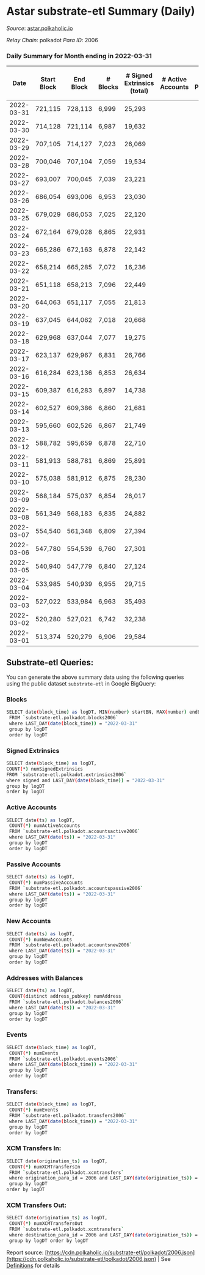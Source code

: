 # Astar substrate-etl Summary (Daily)

_Source_: [astar.polkaholic.io](https://astar.polkaholic.io)

*Relay Chain*: polkadot
*Para ID*: 2006



### Daily Summary for Month ending in 2022-03-31


| Date | Start Block | End Block | # Blocks | # Signed Extrinsics (total) | # Active Accounts | # Passive | # New | # Addresses with Balances | # Events | # Transfers | # XCM Transfers In | # XCM Transfers Out | Issues | 
| ---- | ----------- | --------- | -------- | --------------------------- | ----------------- | --------- | ----- | ------------------------- | -------- | ----------- | ------------------ | ------------------- | ------ |
| 2022-03-31 | 721,115 | 728,113 | 6,999 | 25,293 |  |  |  | 109,624 | 1,421,427 | 29,144 ($35,069,995.79) |   |   |  |
| 2022-03-30 | 714,128 | 721,114 | 6,987 | 19,632 |  |  |  |  | 1,400,354 | 24,380 ($15,752,938.18) |   |   |  |
| 2022-03-29 | 707,105 | 714,127 | 7,023 | 26,069 |  |  |  |  | 1,183,238 | 32,952 ($54,793,096.49) |   |   |  |
| 2022-03-28 | 700,046 | 707,104 | 7,059 | 19,534 |  |  |  |  | 808,170 | 23,789 ($13,418,830.37) |   |   |  |
| 2022-03-27 | 693,007 | 700,045 | 7,039 | 23,221 |  |  |  |  | 241,441 | 22,498 ($4,545,532.48) |   |   |  |
| 2022-03-26 | 686,054 | 693,006 | 6,953 | 23,030 |  |  |  |  | 242,447 | 21,021 ($3,939,620.62) |   |   |  |
| 2022-03-25 | 679,029 | 686,053 | 7,025 | 22,120 |  |  |  |  | 246,385 | 21,389 ($4,165,095.85) |   |   |  |
| 2022-03-24 | 672,164 | 679,028 | 6,865 | 22,931 |  |  |  |  | 260,365 | 21,181 ($13,971,599.07) |   |   |  |
| 2022-03-23 | 665,286 | 672,163 | 6,878 | 22,142 |  |  |  |  | 235,337 | 19,951 ($4,851,420.65) |   |   |  |
| 2022-03-22 | 658,214 | 665,285 | 7,072 | 16,236 |  |  |  |  | 212,744 | 17,372 ($8,897,405.52) |   |   |  |
| 2022-03-21 | 651,118 | 658,213 | 7,096 | 22,449 |  |  |  |  | 240,810 | 21,753 ($9,465,787.22) |   |   |  |
| 2022-03-20 | 644,063 | 651,117 | 7,055 | 21,813 |  |  |  |  | 261,892 | 21,387 ($4,076,157.88) |   |   |  |
| 2022-03-19 | 637,045 | 644,062 | 7,018 | 20,668 |  |  |  |  | 233,175 | 21,271 ($4,614,462.04) |   |   |  |
| 2022-03-18 | 629,968 | 637,044 | 7,077 | 19,275 |  |  |  |  | 235,849 | 18,298 ($6,993,119.52) |   |   |  |
| 2022-03-17 | 623,137 | 629,967 | 6,831 | 26,766 |  |  |  |  | 344,238 | 20,581 ($7,875,181.78) |   |   |  |
| 2022-03-16 | 616,284 | 623,136 | 6,853 | 26,634 |  |  |  |  | 261,598 | 17,519 ($7,129,527.60) |   |   |  |
| 2022-03-15 | 609,387 | 616,283 | 6,897 | 14,738 |  |  |  |  | 211,119 | 16,273 ($5,460,147.15) |   |   |  |
| 2022-03-14 | 602,527 | 609,386 | 6,860 | 21,681 |  |  |  |  | 264,792 | 21,331 ($2,127,411.78) |   |   |  |
| 2022-03-13 | 595,660 | 602,526 | 6,867 | 21,749 |  |  |  |  | 384,045 | 22,133 ($2,773,790.44) |   |   |  |
| 2022-03-12 | 588,782 | 595,659 | 6,878 | 22,710 |  |  |  |  | 324,096 | 25,039 ($3,936,785.34) |   |   |  |
| 2022-03-11 | 581,913 | 588,781 | 6,869 | 25,891 |  |  |  |  | 261,745 | 24,790 ($38,426,148.31) |   |   |  |
| 2022-03-10 | 575,038 | 581,912 | 6,875 | 28,230 |  |  |  |  | 266,714 | 25,382 ($9,837,888.71) |   |   |  |
| 2022-03-09 | 568,184 | 575,037 | 6,854 | 26,017 |  |  |  |  | 269,487 | 27,782 ($36,234,827.64) |   |   |  |
| 2022-03-08 | 561,349 | 568,183 | 6,835 | 24,882 |  |  |  |  | 243,674 | 21,815 ($22,816,588.29) |   |   |  |
| 2022-03-07 | 554,540 | 561,348 | 6,809 | 27,394 |  |  |  |  | 272,928 | 22,370 ($24,096,439.47) |   |   |  |
| 2022-03-06 | 547,780 | 554,539 | 6,760 | 27,301 |  |  |  |  | 252,605 | 21,888 ($5,605,961.94) |   |   |  |
| 2022-03-05 | 540,940 | 547,779 | 6,840 | 27,124 |  |  |  |  | 245,230 | 22,442 ($3,870,577.84) |   |   |  |
| 2022-03-04 | 533,985 | 540,939 | 6,955 | 29,715 |  |  |  |  | 278,571 | 23,793 ($5,668,960.51) |   |   |  |
| 2022-03-03 | 527,022 | 533,984 | 6,963 | 35,493 |  |  |  |  | 400,520 | 37,555 ($12,858,244.21) |   |   |  |
| 2022-03-02 | 520,280 | 527,021 | 6,742 | 32,238 |  |  |  |  | 303,432 | 26,911 ($12,353,980.47) |   |   |  |
| 2022-03-01 | 513,374 | 520,279 | 6,906 | 29,584 |  |  |  |  | 335,648 | 30,094 ($19,663,707.30) |   |   |  |

## Substrate-etl Queries:
You can generate the above summary data using the following queries using the public dataset `substrate-etl` in Google BigQuery:

### Blocks
```bash
SELECT date(block_time) as logDT, MIN(number) startBN, MAX(number) endBN, COUNT(*) numBlocks 
 FROM `substrate-etl.polkadot.blocks2006`  
 where LAST_DAY(date(block_time)) = "2022-03-31" 
 group by logDT 
 order by logDT
```

### Signed Extrinsics
```bash
SELECT date(block_time) as logDT, 
COUNT(*) numSignedExtrinsics 
FROM `substrate-etl.polkadot.extrinsics2006`  
where signed and LAST_DAY(date(block_time)) = "2022-03-31" 
group by logDT 
order by logDT
```

### Active Accounts
```bash
SELECT date(ts) as logDT, 
 COUNT(*) numActiveAccounts 
 FROM `substrate-etl.polkadot.accountsactive2006` 
 where LAST_DAY(date(ts)) = "2022-03-31" 
 group by logDT 
 order by logDT
```

### Passive Accounts
```bash
SELECT date(ts) as logDT, 
 COUNT(*) numPassiveAccounts 
 FROM `substrate-etl.polkadot.accountspassive2006` 
 where LAST_DAY(date(ts)) = "2022-03-31" 
 group by logDT 
 order by logDT
```

### New Accounts
```bash
SELECT date(ts) as logDT, 
 COUNT(*) numNewAccounts 
 FROM `substrate-etl.polkadot.accountsnew2006` 
 where LAST_DAY(date(ts)) = "2022-03-31" 
 group by logDT
 order by logDT
```

### Addresses with Balances
```bash
SELECT date(ts) as logDT,
 COUNT(distinct address_pubkey) numAddress 
 FROM `substrate-etl.polkadot.balances2006` 
 where LAST_DAY(date(ts)) = "2022-03-31" 
 group by logDT 
 order by logDT
```

### Events
```bash
SELECT date(block_time) as logDT, 
 COUNT(*) numEvents 
 FROM `substrate-etl.polkadot.events2006` 
 where LAST_DAY(date(block_time)) = "2022-03-31" 
 group by logDT 
 order by logDT
```

### Transfers:
```bash
SELECT date(block_time) as logDT, 
 COUNT(*) numEvents 
 FROM `substrate-etl.polkadot.transfers2006` 
 where LAST_DAY(date(block_time)) = "2022-03-31" 
 group by logDT 
 order by logDT
```

### XCM Transfers In:
```bash
SELECT date(origination_ts) as logDT, 
 COUNT(*) numXCMTransfersIn 
 FROM `substrate-etl.polkadot.xcmtransfers` 
 where origination_para_id = 2006 and LAST_DAY(date(origination_ts)) = "2022-03-31" 
 group by logDT 
order by logDT
```

### XCM Transfers Out:
```bash
SELECT date(origination_ts) as logDT, 
 COUNT(*) numXCMTransfersOut 
 FROM `substrate-etl.polkadot.xcmtransfers` 
 where destination_para_id = 2006 and LAST_DAY(date(origination_ts)) = "2022-03-31" 
 group by logDT order by logDT
```


Report source: [https://cdn.polkaholic.io/substrate-etl/polkadot/2006.json](https://cdn.polkaholic.io/substrate-etl/polkadot/2006.json) | See [Definitions](/DEFINITIONS.md) for details
